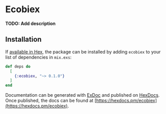 # Ecobiex

**TODO: Add description**

## Installation

If [available in Hex](https://hex.pm/docs/publish), the package can be installed
by adding `ecobiex` to your list of dependencies in `mix.exs`:

```elixir
def deps do
  [
    {:ecobiex, "~> 0.1.0"}
  ]
end
```

Documentation can be generated with [ExDoc](https://github.com/elixir-lang/ex_doc)
and published on [HexDocs](https://hexdocs.pm). Once published, the docs can
be found at [https://hexdocs.pm/ecobiex](https://hexdocs.pm/ecobiex).

